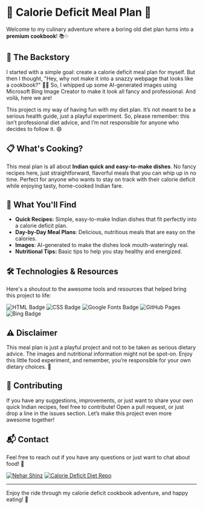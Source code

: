 # 🎉 Calorie Deficit Meal Plan 📅

Welcome to my culinary adventure where a boring old diet plan turns into a **premium cookbook**! 📚✨

## 🚀 The Backstory

I started with a simple goal: create a calorie deficit meal plan for myself. But then I thought, "Hey, why not make it into a snazzy webpage that looks like a cookbook?" 🤷‍♂️ So, I whipped up some AI-generated images using Microsoft Bing Image Creator to make it look all fancy and professional. And voilà, here we are!

This project is my way of having fun with my diet plan. It’s not meant to be a serious health guide, just a playful experiment. So, please remember: this isn’t professional diet advice, and I’m not responsible for anyone who decides to follow it. 😄

## 📋 What's Cooking?

This meal plan is all about **Indian quick and easy-to-make dishes**. No fancy recipes here, just straightforward, flavorful meals that you can whip up in no time. Perfect for anyone who wants to stay on track with their calorie deficit while enjoying tasty, home-cooked Indian fare.

## 🍲 What You'll Find

- **Quick Recipes:** Simple, easy-to-make Indian dishes that fit perfectly into a calorie deficit plan.
- **Day-by-Day Meal Plans**: Delicious, nutritious meals that are easy on the calories.
- **Images**: AI-generated to make the dishes look mouth-wateringly real.
- **Nutritional Tips:** Basic tips to help you stay healthy and energized.


## 🛠️ Technologies & Resources

Here's a shoutout to the awesome tools and resources that helped bring this project to life:

![HTML Badge](https://img.shields.io/badge/HTML5-E34F26.svg?style=for-the-badge&logo=HTML5&logoColor=white)
![CSS Badge](https://img.shields.io/badge/CSS3-1572B6.svg?style=for-the-badge&logo=CSS3&logoColor=white)
![Google Fonts Badge](https://img.shields.io/badge/Google%20Fonts-4285F4.svg?style=for-the-badge&logo=Google-Fonts&logoColor=white)
![GitHub Pages](https://img.shields.io/badge/GitHub_Pages-181717.svg?style=for-the-badge&logo=GitHub&logoColor=white)
![Bing Badge](https://img.shields.io/badge/Bing_Image_Creator-760C7C?style=for-the-badge&logo=microsoft&logoColor=white)


## ⚠️ Disclaimer

This meal plan is just a playful project and not to be taken as serious dietary advice. The images and nutritional information might not be spot-on. Enjoy this little food experiment, and remember, you’re responsible for your own dietary choices. 🥳

## 🤝 Contributing

If you have any suggestions, improvements, or just want to share your own quick Indian recipes, feel free to contribute! Open a pull request, or just drop a line in the issues section. Let’s make this project even more awesome together!

## 📬 Contact

Feel free to reach out if you have any questions or just want to chat about food! 🍴





[![Nehar Shinz](https://img.shields.io/badge/Nehar_Shinz-E4080A.svg?style=for-the-badge&logo=GitHub&logoColor=white)](https://github.com/Nehar-Shinz)  [![Calorie Deficit Diet Repo](https://img.shields.io/badge/Project_Repo-E4080A.svg?style=for-the-badge&logo=GitHub&logoColor=white)](https://github.com/Nehar-Shinz/Calorie-Defecit-Diet)




---

Enjoy the ride through my calorie deficit cookbook adventure, and happy eating! 🎈
